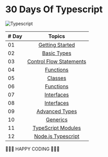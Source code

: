 # 30 Days Of Typescript
![Typescript](https://user-images.githubusercontent.com/85189857/174459576-d676e9a4-e50f-4f00-94fd-999d5b702df0.png)



| # Day |                                                                       Topics                                                                        |
| ----- | :-------------------------------------------------------------------------------------------------------------------------------------------------: |
| 01    |                                                             [Getting Started](./[readMe.md](https://github.com/code-with-onye/30-days-of-Typescript-/blob/Master/README.md))                                                             |
| 02    |                                               [Basic Types](./02_Day_Data_types/02_day_data_types.md)                                                |
| 03    |                             [Control Flow Statements](./03_Day_Booleans_operators_date/03_booleans_operators_date.md)                             |
| 04    |                                            [Functions](./04_Day_Conditionals/04_day_conditionals.md)                                             |
| 05    |                                                     [Classes](./05_Day_Arrays/05_day_arrays.md)                                                      |
| 06    |                                                       [Functions](./06_Day_Loops/06_day_loops.md)                                                       |
| 07    |                                                 [Interfaces](./07_Day_Functions/07_day_functions.md)                                                 |
| 08    |                                                    [Interfaces](./08_Day_Objects/08_day_objects.md)                                                    |
| 09    |                             [Advanced Types](./09_Day_Higher_order_functions/09_day_higher_order_functions.md)                              |
| 10    |                                           [Generics](./10_Day_Sets_and_Maps/10_day_Sets_and_Maps.md)                                           |
| 11    |                      [TypeScript Modules](./11_Day_Destructuring_and_spreading/11_day_destructuring_and_spreading.md)                      |
| 12    |                                  [Node.js Typescript](./12_Day_Regular_expressions/12_day_regular_expressions.md)                                                                 |

🧡🧡🧡 HAPPY CODING 🧡🧡🧡
